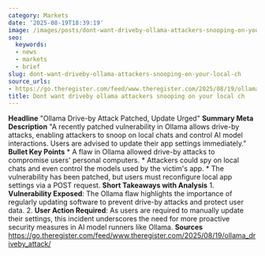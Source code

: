```yaml
---
category: Markets
date: '2025-08-19T18:39:19'
image: /images/posts/dont-want-driveby-ollama-attackers-snooping-on-your-local-ch.jpg
seo:
  keywords:
  - news
  - markets
  - brief
slug: dont-want-driveby-ollama-attackers-snooping-on-your-local-ch
source_urls:
- https://go.theregister.com/feed/www.theregister.com/2025/08/19/ollama_driveby_attack/
title: Dont want driveby ollama attackers snooping on your local ch
---
```


**Headline** "Ollama Drive-by Attack Patched, Update Urged"  **Summary Meta Description** "A recently patched vulnerability in Ollama allows drive-by attacks, enabling attackers to snoop on local chats and control AI model interactions. Users are advised to update their app settings immediately."  **Bullet Key Points**  * A flaw in Ollama allowed drive-by attacks to compromise users' personal computers. * Attackers could spy on local chats and even control the models used by the victim's app. * The vulnerability has been patched, but users must reconfigure local app settings via a POST request.  **Short Takeaways with Analysis**  1. **Vulnerability Exposed**: The Ollama flaw highlights the importance of regularly updating software to prevent drive-by attacks and protect user data. 2. **User Action Required**: As users are required to manually update their settings, this incident underscores the need for more proactive security measures in AI model runners like Ollama.  **Sources** https://go.theregister.com/feed/www.theregister.com/2025/08/19/ollama_driveby_attack/